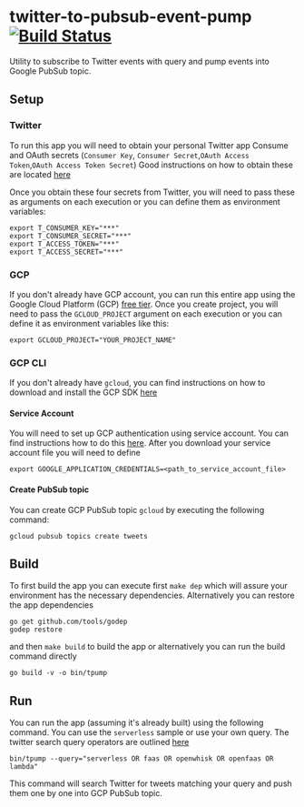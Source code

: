 # twitter-to-pubsub-event-pump [![Build Status](https://travis-ci.org/mchmarny/twitter-to-pubsub-event-pump.svg?branch=master)](https://travis-ci.org/mchmarny/twitter-to-pubsub-event-pump)

Utility to subscribe to Twitter events with query and pump events into Google PubSub topic.

## Setup

### Twitter 

To run this app you will need to obtain your personal Twitter app Consume and OAuth secrets (`Consumer Key`,
`Consumer Secret`,`OAuth Access Token`,`OAuth Access Token Secret`) Good instructions on how to obtain these are located [here](https://iag.me/socialmedia/how-to-create-a-twitter-app-in-8-easy-steps/)

Once you obtain these four secrets from Twitter, you will need to pass these as arguments on each execution or you can define them as environment variables:

```shell
export T_CONSUMER_KEY="***"
export T_CONSUMER_SECRET="***"
export T_ACCESS_TOKEN="***"
export T_ACCESS_SECRET="***"
```

### GCP

If you don't already have GCP account, you can run this entire app using the Google Cloud Platform (GCP) [free tier](https://cloud.google.com/free/). Once you create project, you will need to pass the `GCLOUD_PROJECT` argument on each execution or you can define it as environment variables like this:

```shell 
export GCLOUD_PROJECT="YOUR_PROJECT_NAME"
```

### GCP CLI

If you don't already have `gcloud`, you can find instructions on how to download and install the GCP SDK [here](https://cloud.google.com/sdk/)


#### Service Account 

You will need to set up GCP authentication using service account. You can find instructions how to do this [here](https://cloud.google.com/video-intelligence/docs/common/auth#set_up_a_service_account). After you download your service account file you will need to define

```shell 
export GOOGLE_APPLICATION_CREDENTIALS=<path_to_service_account_file>
```

#### Create PubSub topic

You can create GCP PubSub topic `gcloud` by executing the following command:

```shell 
gcloud pubsub topics create tweets
```

## Build

To first build the app you can execute first `make dep` which will assure your environment has the necessary dependencies. Alternatively you can restore the app dependencies 

```shell
go get github.com/tools/godep
godep restore
```

and then `make build` to build the app or alternatively you can run the build command directly

```shell
go build -v -o bin/tpump
```

## Run 

You can run the app (assuming it's already built) using the following command. You can use the `serverless` sample or use your own query. The twitter search query operators are outlined [here](https://developer.twitter.com/en/docs/tweets/search/guides/standard-operators)

```shell
bin/tpump --query="serverless OR faas OR openwhisk OR openfaas OR lambda"
```

This command will search Twitter for tweets matching your query and push them one by one into GCP PubSub topic. 

